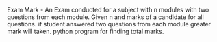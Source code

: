 Exam Mark - An Exam conducted for a subject with n modules with two questions from each module. Given n and marks of a candidate for all questions. if student answered two questions from each module greater mark will taken. python program for finding total marks.
